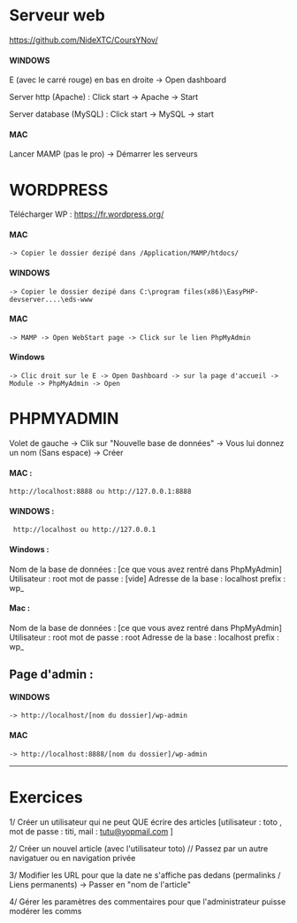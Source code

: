 # Serveur web


https://github.com/NideXTC/CoursYNov/

#### WINDOWS 

E (avec le carré rouge) en bas en droite -> Open dashboard 

Server http (Apache) :  Click start -> Apache -> Start

Server database (MySQL) : Click start -> MySQL -> start 



#### MAC 

Lancer MAMP (pas le pro) -> Démarrer les serveurs 



# WORDPRESS 

Télécharger WP : https://fr.wordpress.org/ 




#### MAC 
	-> Copier le dossier dezipé dans /Application/MAMP/htdocs/ 

#### WINDOWS 
	-> Copier le dossier dezipé dans C:\program files(x86)\EasyPHP-devserver....\eds-www 


#### MAC 
	-> MAMP -> Open WebStart page -> Click sur le lien PhpMyAdmin 
#### Windows 
	-> Clic droit sur le E -> Open Dashboard -> sur la page d'accueil -> Module -> PhpMyAdmin -> Open 


# PHPMYADMIN

Volet de gauche -> Clik sur "Nouvelle base de données" -> Vous lui donnez un nom (Sans espace) -> Créer 


#### MAC : 
	http://localhost:8888 ou http://127.0.0.1:8888
#### WINDOWS :
	 http://localhost ou http://127.0.0.1 


#### Windows : 

Nom de la base de données : [ce que vous avez rentré dans PhpMyAdmin]
Utilisateur : root 
mot de passe : [vide]
Adresse de la base : localhost 
prefix : wp_


#### Mac : 

Nom de la base de données : [ce que vous avez rentré dans PhpMyAdmin]
Utilisateur : root 
mot de passe : root
Adresse de la base : localhost 
prefix : wp_


## Page d'admin : 

#### WINDOWS 
	-> http://localhost/[nom du dossier]/wp-admin
#### MAC 
	-> http://localhost:8888/[nom du dossier]/wp-admin



_____________________ 

# Exercices

1/ Créer un utilisateur qui ne peut QUE écrire des articles [utilisateur : toto , 
mot de passe : titi,
mail :  tutu@yopmail.com
]

2/ Créer un nouvel article (avec l'utilisateur toto) // Passez par un autre navigatuer ou en navigation privée 

3/ Modifier les URL pour que la date ne s'affiche pas dedans (permalinks / Liens permanents) -> Passer en "nom de l'article"

4/ Gérer les paramètres des commentaires pour que l'administrateur puisse modérer les comms 


































